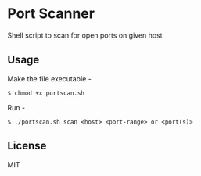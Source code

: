 # Port Scanner
Shell script to scan for open ports on given host

Usage
----------------
Make the file executable - 
```
$ chmod +x portscan.sh
```  
Run - 
```
$ ./portscan.sh scan <host> <port-range> or <port(s)>
```
License
----------------
MIT
